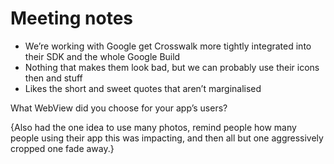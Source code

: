 # Meeting notes

- We’re working with Google get Crosswalk more tightly integrated into their SDK and the whole Google Build
- Nothing that makes them look bad, but we can probably use their icons then and stuff
- Likes the short and sweet quotes that aren’t marginalised

What WebView did you choose for your app’s users?

{Also had the one idea to use many photos, remind people how many people using their app this was impacting, and then all but one aggressively cropped one fade away.}